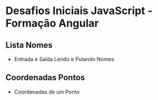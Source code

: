 # Desafios Iniciais JavaScript - Formação Angular

## Lista Nomes 
- Entrada e Saída Lendo e Pulando Nomes

## Coordenadas Pontos
- Coordenadas de um Ponto